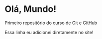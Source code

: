 # Olá, Mundo!
 Primeiro repositório do curso de Git e GitHub
 
 Essa linha eu adicionei diretamente no site!
